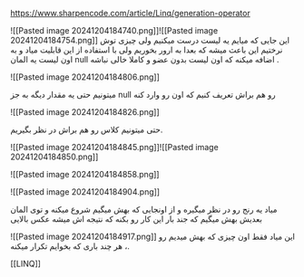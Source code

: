 https://www.sharpencode.com/article/Linq/generation-operator


![[Pasted image 20241204184740.png]]![[Pasted image 20241204184754.png]]
این جایی که میایم یه لیست درست میکنیم ولی چیزی توش نرختیم این باعث میشه که بعدا به ارور بخوریم ولی با استفاده از این قابلیت میاد و به اون لیست یه المان null اضافه میکنه که اون لیست بدون عضو و کاملا خالی نباشه .

![[Pasted image 20241204184806.png]]

میتونیم حتی یه مقدار دیگه به جز null رو هم براش تعریف کنیم که اون رو وارد کنه

![[Pasted image 20241204184826.png]]

حتی میتونیم کلاس رو هم براش در نظر بگیریم.

![[Pasted image 20241204184845.png]]![[Pasted image 20241204184850.png]]

![[Pasted image 20241204184858.png]]

![[Pasted image 20241204184904.png]]

میاد یه رنج رو در نظر میگیره و از اونجایی که بهش میگیم شروع میکنه و توی المان بعدیش بهش میگیم که جند بار این کار رو بکنه که نتیجه اش میشه عکس بالایی

![[Pasted image 20241204184917.png]]
این میاد فقط اون چیزی که بهش میدیم رو ، هر چند باری که بخوایم تکرار میکنه.

[[LINQ]]
